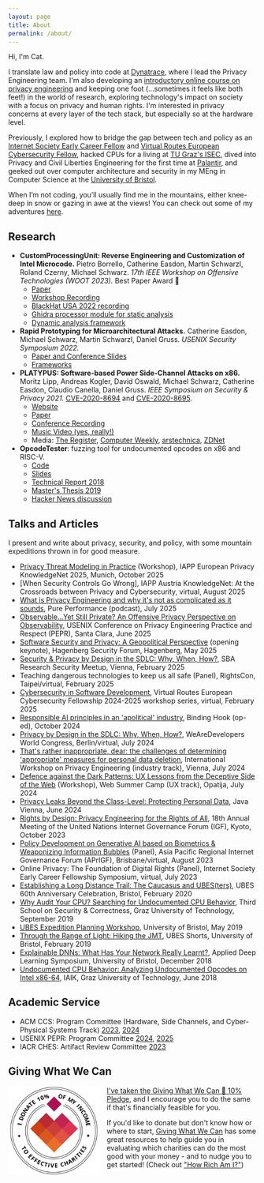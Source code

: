 ```yaml
---
layout: page
title: About
permalink: /about/
---
```


Hi, I'm Cat.

I translate law and policy into code at [Dynatrace](https://www.dynatrace.com/), where I lead the Privacy Engineering team. I'm also developing an [introductory online course on privacy engineering](https://www.open.edu/openlearncreate/course/view.php?id=9409) and keeping one foot (...sometimes it feels like both feet!) in the world of research, exploring technology's impact on society with a focus on privacy and human rights. I'm interested in privacy concerns at every layer of the tech stack, but especially so at the hardware level.

Previously, I explored how to bridge the gap between tech and policy as an [Internet Society Early Career Fellow](https://www.internetsociety.org/fellowships/early-career/fellows/2023/) and [Virtual Routes European Cybersecurity Fellow](https://virtual-routes.org/initiatives/fellowship/), hacked CPUs for a living at [TU Graz's ISEC](https://www.isec.tugraz.at/), dived into Privacy and Civil Liberties Engineering for the first time at [Palantir](https://www.palantir.com/pcl/), and geeked out over computer architecture and security in my MEng in Computer Science at the [University of Bristol](http://www.bris.ac.uk/engineering/departments/computerscience/).

When I’m not coding, you’ll usually find me in the mountains, either knee-deep in snow or gazing in awe at the views! You can check out some of my adventures [here](/adventures).

## Research
* **CustomProcessingUnit: Reverse Engineering and Customization of Intel Microcode.** Pietro Borrello, Catherine Easdon, Martin Schwarzl, Roland Czerny, Michael Schwarz. *17th IEEE Workshop on Offensive Technologies (WOOT 2023).* Best Paper Award 🏅
    * [Paper](/images/custom-processing-unit.pdf)
    * [Workshop Recording](https://wootconference.org/video/07-CustomProcessingUnit.mp4)
    * [BlackHat USA 2022 recording](https://www.youtube.com/watch?v=C-ZSvTVvK1o)
    * [Ghidra processor module for static analysis](https://github.com/pietroborrello/ghidra-atom-microcode)
    * [Dynamic analysis framework](https://github.com/pietroborrello/CustomProcessingUnit)
* **Rapid Prototyping for Microarchitectural Attacks.** Catherine Easdon, Michael Schwarz, Martin Schwarzl, Daniel Gruss. *USENIX Security Symposium 2022.*
    * [Paper and Conference Slides](https://www.usenix.org/conference/usenixsecurity22/presentation/easdon)
    * [Frameworks](https://github.com/libtea/frameworks)
* **PLATYPUS: Software-based Power Side-Channel Attacks on x86.** Moritz Lipp, Andreas Kogler, David Oswald, Michael Schwarz, Catherine Easdon, Claudio Canella, Daniel Gruss. *IEEE Symposium on Security & Privacy 2021.* [CVE-2020-8694](https://ubuntu.com/security/CVE-2020-8694) and [CVE-2020-8695](https://ubuntu.com/security/CVE-2020-8695).
    * [Website](https://platypusattack.com/)
    * [Paper](/images/platypus.pdf)
    * [Conference Recording](https://www.youtube.com/watch?v=LXaroV2crWw)
    * [Music Video (yes, really!)](https://www.youtube.com/watch?v=ygWEK1JvL_s)
    * Media: [The Register](https://www.theregister.com/2020/11/10/intel_sgx_side_channel/), [Computer Weekly](https://www.computerweekly.com/news/252491855/Intel-and-AMD-processors-affected-by-another-side-channel-exploit), [arstechnica](https://arstechnica.com/information-technology/2020/11/intel-sgx-defeated-yet-again-this-time-thanks-to-on-chip-power-meter/), [ZDNet](https://www.zdnet.com/article/new-platypus-attack-can-steal-data-from-intel-cpus/)
* **OpcodeTester**: fuzzing tool for undocumented opcodes on x86 and RISC-V.
    * [Code](https://github.com/cattius/opcodetester)
    * [Slides](https://github.com/cattius/opcodetester/blob/master/presentation.pdf)
    * [Technical Report 2018](https://github.com/cattius/opcodetester/blob/master/thesis.pdf)
    * [Master's Thesis 2019](/images/thesis-unsigned.pdf)
    * [Hacker News discussion](https://news.ycombinator.com/item?id=22517319)

## Talks and Articles
I present and write about privacy, security, and policy, with some mountain expeditions thrown in for good measure.

* [Privacy Threat Modeling in Practice](/images/iapp-epn-2025.pdf) (Workshop), IAPP European Privacy KnowledgeNet 2025, Munich, October 2025
* [When Security Controls Go Wrong], IAPP Austria KnowledgeNet: At the Crossroads between Privacy and Cybersecurity, virtual, August 2025
* [What is Privacy Engineering and why it's not as complicated as it sounds](https://www.spreaker.com/episode/what-is-privacy-engineering-and-why-its-not-as-complicated-as-it-sounds-with-cat-easdon--66999911), Pure Performance (podcast), July 2025
* [Observable...Yet Still Private? An Offensive Privacy Perspective on Observability](/images/pepr-2025.pdf), USENIX Conference on Privacy Engineering Practice and Respect (PEPR), Santa Clara, June 2025
* [Software Security and Privacy: A Geopolitical Perspective](/images/security-forum-2025.pdf) (opening keynote), Hagenberg Security Forum, Hagenberg, May 2025
* [Security & Privacy by Design in the SDLC: Why, When, How?](/images/sba-research-sdlc.pdf), SBA Research Security Meetup, Vienna, February 2025
* Teaching dangerous technologies to keep us all safe (Panel), RightsCon, Taipei/virtual, February 2025
* [Cybersecurity in Software Development](/images/virtual-routes-sdlc.pdf), Virtual Routes European Cybersecurity Fellowship 2024-2025 workshop series, virtual, February 2025
* [Responsible AI principles in an 'apolitical' industry](https://bindinghook.com/articles-binding-edge/responsible-ai-principles-in-an-apolitical-industry/), Binding Hook (op-ed), October 2024
* [Privacy by Design in the SDLC: Why, When, How?](/images/privacy-sdlc.pdf), WeAreDevelopers World Congress, Berlin/virtual, July 2024
* [That's rather inappropriate, dear: the challenges of determining 'appropriate' measures for personal data deletion](/images/appropriate-privacy.pdf), International Workshop on Privacy Engineering (industry track), Vienna, July 2024
* [Defence against the Dark Patterns: UX Lessons from the Deceptive Side of the Web](/images/dark-patterns.pdf) (Workshop), Web Summer Camp (UX track), Opatija, July 2024
* [Privacy Leaks Beyond the Class-Level: Protecting Personal Data](/images/privacy-leaks.pdf), Java Vienna, June 2024
* [Rights by Design: Privacy Engineering for the Rights of All](/images/rights-by-design.pdf), 18th Annual Meeting of the United Nations Internet Governance Forum (IGF), Kyoto, October 2023
* [Policy Development on Generative AI based on Biometrics & Weaponizing Information Bubbles](https://www.youtube.com/watch?v=Hdp1jAU1x70) (Panel), Asia Pacific Regional Internet Governance Forum (APrIGF), Brisbane/virtual, August 2023
* Online Privacy: The Foundation of Digital Rights (Panel), Internet Society Early Career Fellowship Symposium, virtual, July 2023
* [Establishing a Long Distance Trail: The Caucasus and UBES(ters)](/images/ubes-caucasus.pdf), UBES 60th Anniversary Celebration, Bristol, February 2020
* [Why Audit Your CPU? Searching for Undocumented CPU Behavior](/images/audit-cpu.pdf), Third School on Security & Correctness, Graz University of Technology, September 2019
* [UBES Expedition Planning Workshop](/images/exped-planning-workshop.pdf), University of Bristol, May 2019
* [Through the Range of Light: Hiking the JMT](/images/hiking-jmt.pdf), UBES Shorts, University of Bristol, February 2019
* [Explainable DNNs: What Has Your Network Really Learnt?](/images/explainable-dnns.pdf), Applied Deep Learning Symposium, University of Bristol, December 2018
* [Undocumented CPU Behavior: Analyzing Undocumented Opcodes on Intel x86-64](/images/undocumented-cpu-behavior.pdf), IAIK, Graz University of Technology, June 2018

## Academic Service
* ACM CCS: Program Committee (Hardware, Side Channels, and Cyber-Physical Systems Track) [2023](https://www.sigsac.org/ccs/CCS2023/orgs-program.html), [2024](https://www.sigsac.org/ccs/CCS2024/organization/prog-committee.html)
* USENIX PEPR: Program Committee [2024](https://www.usenix.org/conference/pepr24/call-for-participation), [2025](https://www.usenix.org/conference/pepr25/call-for-participation)
* IACR CHES: Artifact Review Committee [2023](https://ches.iacr.org/2023/artifacts.php)

## Giving What We Can
<div style="float:left;margin-right:15px;"><img src="/images/gwwc.png" alt="A badge from the organization Giving What We Can with the text 'I donate 10% of my income to effective charities'" height="180"></div>

[I've taken the Giving What We Can 🔸 10% Pledge](https://www.givingwhatwecan.org/blog/should-charity-be-anonymous), and I encourage you to do the same if that's financially feasible for you.

If you'd like to donate but don't know how or where to start, [Giving What We Can](https://www.givingwhatwecan.org/) has some great resources to help guide you in evaluating which charities can do the most good with your money - and to nudge you to get started! (Check out ["How Rich Am I?"](https://howrichami.givingwhatwecan.org/how-rich-am-i))
